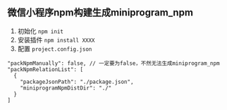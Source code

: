 ## 微信小程序npm构建生成miniprogram_npm

1. 初始化 `npm init`
2. 安装插件 `npm install XXXX`
3. 配置 `project.config.json`
```
"packNpmManually": false, // 一定要为false，不然无法生成miniprogram_npm
"packNpmRelationList": [
  {
    "packageJsonPath": "./package.json",
    "miniprogramNpmDistDir": "./"
  }
]
```